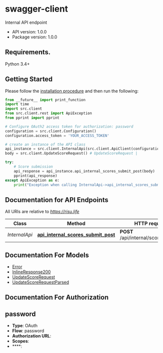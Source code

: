 # swagger-client
Internal API endpoint

- API version: 1.0.0
- Package version: 1.0.0

## Requirements.

Python 3.4+

## Getting Started

Please follow the [installation procedure](#installation--usage) and then run the following:

```python
from __future__ import print_function
import time
import src.client
from src.client.rest import ApiException
from pprint import pprint

# Configure OAuth2 access token for authorization: password
configuration = src.client.Configuration()
configuration.access_token = 'YOUR_ACCESS_TOKEN'

# create an instance of the API class
api_instance = src.client.InternalApi(src.client.ApiClient(configuration))
body = src.client.UpdateScoreRequest() # UpdateScoreRequest | 

try:
    # Score submission
    api_response = api_instance.api_internal_scores_submit_post(body)
    pprint(api_response)
except ApiException as e:
    print("Exception when calling InternalApi->api_internal_scores_submit_post: %s\n" % e)
```

## Documentation for API Endpoints

All URIs are relative to *https://risu.life*

Class | Method | HTTP request | Description
------------ | ------------- | ------------- | -------------
*InternalApi* | [**api_internal_scores_submit_post**](docs/InternalApi.md#api_internal_scores_submit_post) | **POST** /api/internal/scores/submit | Score submission

## Documentation For Models

 - [Error](docs/Error.md)
 - [InlineResponse200](docs/InlineResponse200.md)
 - [UpdateScoreRequest](docs/UpdateScoreRequest.md)
 - [UpdateScoreRequestParsed](docs/UpdateScoreRequestParsed.md)

## Documentation For Authorization


## password

- **Type**: OAuth
- **Flow**: password
- **Authorization URL**: 
- **Scopes**: 
 - ****: 

